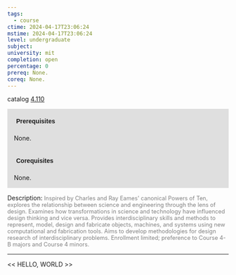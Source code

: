 ```yaml
---
tags:
  - course
ctime: 2024-04-17T23:06:24
mstime: 2024-04-17T23:06:24
level: undergraduate
subject: 
university: mit
completion: open
percentage: 0
prereq: None.
coreq: None.
---
```


catalog [4.110](http://student.mit.edu/catalog/m4a.html#4.110)

<span style="display: block; padding: 15px; background-color: rgb(100, 100, 100, 0.2);"><font id="m_prereq3029_0" style="display: block; font-family: Arial, sans-serif; font-weight: bold; padding: 5px">Prerequisites</font><br><span id="prereq3029_0">None.</span></span>
<span style="display: block; padding: 15px; background-color: rgb(100, 100, 100, 0.2);"><font id="m_coreq3029_0" style="display: block; font-family: Arial, sans-serif; font-weight: bold; padding: 5px">Corequisites</font><br><span id="coreq3029_0">None.</span></span>

<font style="">Description:</font>
<font style="color: grey; font-size: 0.8rem;">Inspired by Charles and Ray Eames' canonical Powers of Ten, explores the relationship between science and engineering through the lens of design. Examines how transformations in science and technology have influenced design thinking and vice versa. Provides interdisciplinary skills and methods to represent, model, design and fabricate objects, machines, and systems using new computational and fabrication tools. Aims to develop methodologies for design research of interdisciplinary problems. Enrollment limited; preference to Course 4-B majors and Course 4 minors.</font>



---

<< HELLO, WORLD >>
